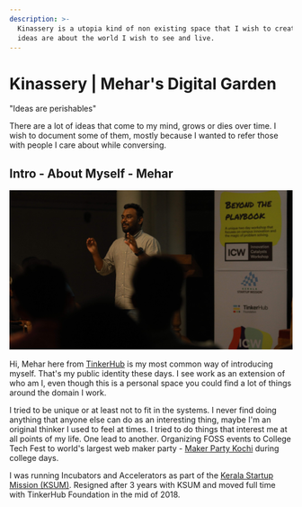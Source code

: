 ```yaml
---
description: >-
  Kinassery is a utopia kind of non existing space that I wish to create. These
  ideas are about the world I wish to see and live.
---
```


# Kinassery \| Mehar's Digital Garden

"Ideas are perishables"

There are a lot of ideas that come to my mind, grows or dies over time. I wish to document some of them, mostly because I wanted to refer those with people I care about while conversing.

## Intro - About Myself - Mehar

![](.gitbook/assets/081a9535.jpg)

Hi, Mehar here from [TinkerHub](http://tinkerhub.org) is my most common way of introducing myself. That's my public identity these days. I see work as an extension of who am I, even though this is a personal space you could find a lot of things around the domain I work.

I tried to be unique or at least not to fit in the systems. I never find doing anything that anyone else can do as an interesting thing, maybe I'm an original thinker I used to feel at times. I tried to do things that interest me at all points of my life. One lead to another. Organizing FOSS events to College Tech Fest to world's largest web maker party - [Maker Party Kochi](https://medium.com/@meharmp/how-i-co-hosted-the-worlds-largest-web-maker-party-started-a-learning-culture-maker-party-9d12719c33be) during college days.

I was running Incubators and Accelerators as part of the [Kerala Startup Mission \(KSUM\)](https://startupmission.kerala.gov.in/). Resigned after 3 years with KSUM and moved full time with TinkerHub Foundation in the mid of 2018.



